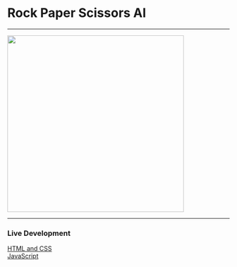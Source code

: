 <h1>Rock Paper Scissors AI</h1>
<hr>
<img style="width: 400px" src="https://francistinao.tech/images/rps.jpg">
<hr>
<h3>Live Development</h3>
<a href="https://www.facebook.com/programmingwithfra/videos/625689602451209">HTML and CSS</a>
<br>
<a href="https://www.facebook.com/programmingwithfra/videos/794336865029689">JavaScript</a>
